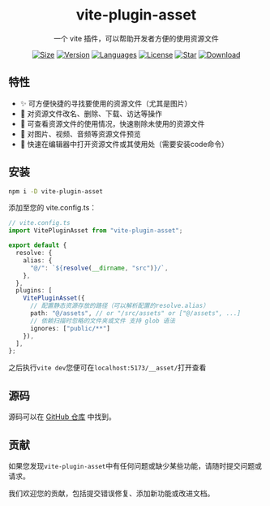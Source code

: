 <center>

# vite-plugin-asset

一个 vite 插件，可以帮助开发者方便的使用资源文件

[![Size](https://img.shields.io/bundlephobia/minzip/vite-plugin-asset/latest)](https://www.npmjs.com/package/vite-plugin-asset) [![Version](https://img.shields.io/npm/v/vite-plugin-asset)](https://www.npmjs.com/package/vite-plugin-asset) [![Languages](https://img.shields.io/github/languages/top/wsvaio/vite-plugin-asset)](https://www.npmjs.com/package/vite-plugin-asset) [![License](https://img.shields.io/npm/l/vite-plugin-asset)](https://www.npmjs.com/package/vite-plugin-asset) [![Star](https://img.shields.io/github/stars/wsvaio/vite-plugin-asset)](https://github.com/wsvaio/vite-plugin-asset) [![Download](https://img.shields.io/npm/dm/vite-plugin-asset)](https://www.npmjs.com/package/vite-plugin-asset)

</center>

## 特性
- ✨ 可方便快捷的寻找要使用的资源文件（尤其是图片）
- 🚀 对资源文件改名、删除、下载、访达等操作
- 🎉 可查看资源文件的使用情况，快速剔除未使用的资源文件
- 🎨 对图片、视频、音频等资源文件预览
- 🎇 快速在编辑器中打开资源文件或其使用处（需要安装code命令）

## 安装

```bash
npm i -D vite-plugin-asset
```

添加至您的 vite.config.ts：

```ts
// vite.config.ts
import VitePluginAsset from "vite-plugin-asset";

export default {
  resolve: {
    alias: {
      "@/": `${resolve(__dirname, "src")}/`,
    },
  },
  plugins: [
    VitePluginAsset({
      // 配置静态资源存放的路径（可以解析配置的resolve.alias）
      path: "@/assets", // or "/src/assets" or ["@/assets", ...]
      // 依赖扫描时忽略的文件夹或文件 支持 glob 语法
      ignores: ["public/**"]
    }),
  ],
};
```

之后执行`vite dev`您便可在`localhost:5173/__asset/`打开查看

## 源码

源码可以在 [GitHub 仓库](https://github.com/wsvaio/vite-plugin-asset) 中找到。

## 贡献

如果您发现`vite-plugin-asset`中有任何问题或缺少某些功能，请随时提交问题或请求。

我们欢迎您的贡献，包括提交错误修复、添加新功能或改进文档。

